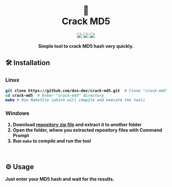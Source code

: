 <!--
      .o8                                      .o8                        
     "888                                     "888                        
 .oooo888   .ooooo.  oooo    ooo          .oooo888   .ooooo.  oooo    ooo 
d88' `888  d88' `88b  `88b..8P'          d88' `888  d88' `88b  `88.  .8'  
888   888  888   888    Y888'    8888888 888   888  888ooo888   `88..8'   
888   888  888   888  .o8"'88b           888   888  888    .o    `888'    
`Y8bod88P" `Y8bod8P' o88'   888o         `Y8bod88P" `Y8bod8P'     `8'     
-->

<h1 align="center">🔑<br>Crack MD5</h1>

<div align="center">
  <p>
     <img src="https://img.shields.io/badge/C%2B%2B-00599C?style=flat&logo=c%2B%2B&logoColor=white"/>
     <img src="https://img.shields.io/badge/Hash-MD5-%23e3afba"/>
     <img src="https://img.shields.io/github/stars/dox-dev/fisherman?color=%23f2b5c2&label=%E2%98%85%20Stars"/>
  </p>
</div>

<p align="center">
  <b>Simple tool to crack MD5 hash very quickly.
</p>

## 🛠️ Installation

### Linux

``` bash
git clone https://github.com/dox-dev/crack-md5.git  # Clone "crack-md5" repository
cd crack-md5  # Enter "crack-md5" directory
make # Run Makefile (which will compile and execute the tool)
```

### Windows
1. Download [repository zip file](https://github.com/dox-dev/crack-md5/archive/refs/heads/main.zip) and extract it to another folder
2. Open the folder, where you extracted repository files with Command Prompt
3. Run `make` to compile and run the tool
<br>
  
## ⚙️ Usage
  
Just enter your MD5 hash and wait for the results.

